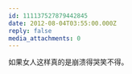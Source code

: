 ```yaml
---
id: 111137527879442845
date: 2012-08-04T03:55:00.000Z
reply: false
media_attachments: 0
---
```


如果女人这样真的是崩溃得哭笑不得。 ​​​​

